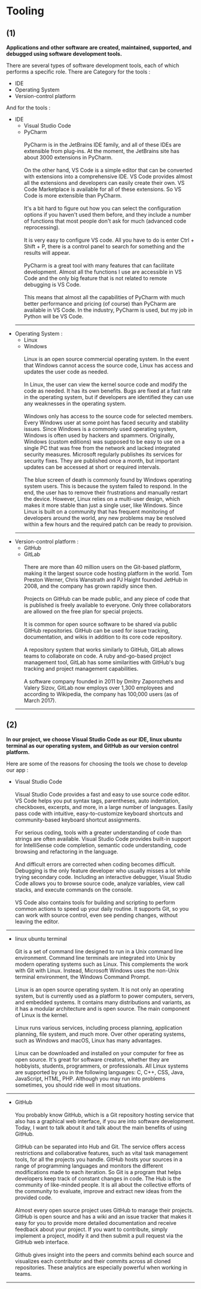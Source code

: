 # Tooling
## (1)
**Applications and other software are created, maintained, supported, and debugged using software development tools.**

There are several types of software development tools, each of which performs a specific role. There are Category for the tools :
+ IDE
+ Operating System
+ Version-control platform

And for the tools :
+ IDE
  + Visual Studio Code
  + PyCharm  
  \
  PyCharm is in the JetBrains IDE family, and all of these IDEs are extensible from plug-ins. At the moment, the JetBrains site has about 3000 extensions in PyCharm.  
  \
  On the other hand, VS Code is a simple editor that can be converted with extensions into a comprehensive IDE. VS Code provides almost all the extensions and developers can easily create their own. VS Code Marketplace is available for all of these extensions. So VS Code is more extensible than PyCharm.  
  \
  It's a bit hard to figure out how you can select the configuration options if you haven't used them before, and they include a number of functions that most people don't ask for much (advanced code reprocessing).  
  \
  It is very easy to configure VS code. All you have to do is enter Ctrl + Shift + P, there is a control panel to search for something and the results will appear.  
  \
  PyCharm is a great tool with many features that can facilitate development. Almost all the functions I use are accessible in VS Code and the only big feature that is not related to remote debugging is VS Code.  
  \
  This means that almost all the capabilities of PyCharm with much better performance and pricing (of course) than PyCharm are available in VS Code. In the industry, PyCharm is used, but my job in Python will be VS Code.  
  ---
+ Operating System :
  + Linux
  + Windows  
  \
  Linux is an open source commercial operating system. In the event that Windows cannot access the source code, Linux has access and updates the user code as needed.  
  \
  In Linux, the user can view the kernel source code and modify the code as needed. It has its own benefits. Bugs are fixed at a fast rate in the operating system, but if developers are identified they can use any weaknesses in the operating system.  
  \
  Windows only has access to the source code for selected members. Every Windows user at some point has faced security and stability issues. Since Windows is a commonly used operating system, Windows is often used by hackers and spammers. Originally, Windows (custom editions) was supposed to be easy to use on a single PC that was free from the network and lacked integrated security measures. Microsoft regularly publishes its services for security fixes. They are published once a month, but important updates can be accessed at short or required intervals.  
  \
  The blue screen of death is commonly found by Windows operating system users. This is because the system failed to respond. In the end, the user has to remove their frustrations and manually restart the device. However, Linux relies on a multi-user design, which makes it more stable than just a single user, like Windows. Since Linux is built on a community that has frequent monitoring of developers around the world, any new problems may be resolved within a few hours and the required patch can be ready to provision.
  ---
+ Version-control platform :
  + GitHub
  + GitLab  
  \
  There are more than 40 million users on the Git-based platform, making it the largest source code hosting platform in the world. Tom Preston Werner, Chris Wanstrath and PJ Haight founded JetHub in 2008, and the company has grown rapidly since then.  
  \
  Projects on GitHub can be made public, and any piece of code that is published is freely available to everyone. Only three collaborators are allowed on the free plan for special projects.  
  \
  It is common for open source software to be shared via public GitHub repositories. GitHub can be used for issue tracking, documentation, and wikis in addition to its core code repository.  
  \
  A repository system that works similarly to GitHub, GitLab allows teams to collaborate on code. A ruby ​​and-go-based project management tool, GitLab has some similarities with GitHub's bug tracking and project management capabilities.  
  \
  A software company founded in 2011 by Dmitry Zaporozhets and Valery Sizov, GitLab now employs over 1,300 employees and according to Wikipedia, the company has 100,000 users (as of March 2017).  
  ---
## (2)
**In our project, we choose Visual Studio Code as our IDE, linux ubuntu terminal as our operating system, and GitHub as our version control platform.**

Here are some of the reasons for choosing the tools we chose to develop our app :

+ Visual Studio Code  
  \
  Visual Studio Code provides a fast and easy to use source code editor. VS Code helps you put syntax tags, parentheses, auto indentation, checkboxes, excerpts, and more, in a large number of languages. Easily pass code with intuitive, easy-to-customize keyboard shortcuts and community-based keyboard shortcut assignments.  
  \
  For serious coding, tools with a greater understanding of code than strings are often available. Visual Studio Code provides built-in support for IntelliSense code completion, semantic code understanding, code browsing and refactoring in the language.  
  \
  And difficult errors are corrected when coding becomes difficult. Debugging is the only feature developer who usually misses a lot while trying secondary code. Including an interactive debugger, Visual Studio Code allows you to browse source code, analyze variables, view call stacks, and execute commands on the console.  
  \
  VS Code also contains tools for building and scripting to perform common actions to speed up your daily routine. It supports Git, so you can work with source control, even see pending changes, without leaving the editor.  
---
+ linux ubuntu terminal  
  \
  Git is a set of command line designed to run in a Unix command line environment. Command line terminals are integrated into Unix by modern operating systems such as Linux. This complements the work with Git with Linux. Instead, Microsoft Windows uses the non-Unix terminal environment, the Windows Command Prompt.  
  \
  Linux is an open source operating system. It is not only an operating system, but is currently used as a platform to power computers, servers, and embedded systems. It contains many distributions and variants, as it has a modular architecture and is open source. The main component of Linux is the kernel.  
  \
  Linux runs various services, including process planning, application planning, file system, and much more. Over other operating systems, such as Windows and macOS, Linux has many advantages.  
  \
  Linux can be downloaded and installed on your computer for free as open source. It's great for software creators, whether they are hobbyists, students, programmers, or professionals. All Linux systems are supported by you in the following languages: C, C++, CSS, Java, JavaScript, HTML, PHP. Although you may run into problems sometimes, you should ride well in most situations.  
---
+ GitHub  
  \
  You probably know GitHub, which is a Git repository hosting service that also has a graphical web interface, if you are into software development. Today, I want to talk about it and talk about the main benefits of using GitHub.  
  \
  GitHub can be separated into Hub and Git. The service offers access restrictions and collaborative features, such as vital task management tools, for all the projects you handle. GitHub hosts your sources in a range of programming languages ​​and monitors the different modifications made to each iteration. So Git is a program that helps developers keep track of constant changes in code. The Hub is the community of like-minded people. It is all about the collective efforts of the community to evaluate, improve and extract new ideas from the provided code.  
  \
  Almost every open source project uses GitHub to manage their projects. GitHub is open source and has a wiki and an issue tracker that makes it easy for you to provide more detailed documentation and receive feedback about your project. If you want to contribute, simply implement a project, modify it and then submit a pull request via the GitHub web interface.  
  \
  Github gives insight into the peers and commits behind each source and visualizes each contributor and their commits across all cloned repositories. These analytics are especially powerful when working in teams.
---